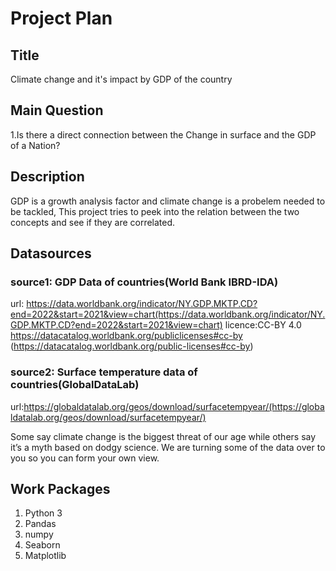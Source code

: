 # Project Plan

## Title
<!-- Give your project a short title. -->
Climate change and it's impact by GDP of the country
## Main Question

<!-- Think about one main question you want to answer based on the data. -->
1.Is there a direct connection between the Change in surface and the GDP of a Nation?
## Description

<!-- Describe your data science project in max. 200 words. Consider writing about why and how you attempt it. -->
GDP is a growth analysis factor and climate change is a probelem needed to be tackled, This project tries to peek into the relation between the two concepts and see if they are correlated. 

## Datasources

<!-- Describe each datasources you plan to use in a section. Use the prefic "DatasourceX" where X is the id of the datasource. -->

### source1: GDP Data of countries(World Bank IBRD-IDA) 
url: https://data.worldbank.org/indicator/NY.GDP.MKTP.CD?end=2022&start=2021&view=chart(https://data.worldbank.org/indicator/NY.GDP.MKTP.CD?end=2022&start=2021&view=chart) 
licence:CC-BY 4.0 https://datacatalog.worldbank.org/publiclicenses#cc-by (https://datacatalog.worldbank.org/public-licenses#cc-by)


### source2: Surface temperature data of countries(GlobalDataLab)
url:https://globaldatalab.org/geos/download/surfacetempyear/(https://globaldatalab.org/geos/download/surfacetempyear/)

Some say climate change is the biggest threat of our age while others say it’s a myth based on dodgy science. We are turning some of the data over to you so you can form your own view.

## Work Packages

<!-- List of work packages ordered sequentially, each pointing to an issue with more details. -->

1. Python 3
2. Pandas
3. numpy
4. Seaborn
5. Matplotlib
   
